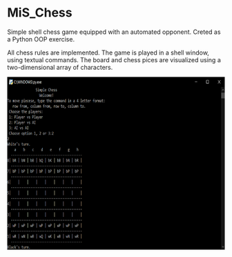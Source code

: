 # MiS_Chess
Simple shell chess game equipped with an automated opponent. 
Creted as a Python OOP exercise. 

All chess rules are implemented. The game is played in a shell window, using textual commands.
The board and chess pices are visualized using a two-dimensional array of characters. 

<img src="https://github.com/dariomihelcic/MiS_Chess/blob/main/docs/schess.PNG" width="700" height="400" />

